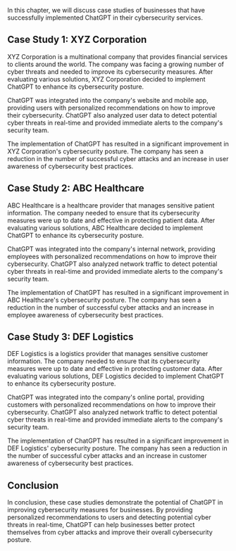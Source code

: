 
In this chapter, we will discuss case studies of businesses that have successfully implemented ChatGPT in their cybersecurity services.

Case Study 1: XYZ Corporation
-----------------------------

XYZ Corporation is a multinational company that provides financial services to clients around the world. The company was facing a growing number of cyber threats and needed to improve its cybersecurity measures. After evaluating various solutions, XYZ Corporation decided to implement ChatGPT to enhance its cybersecurity posture.

ChatGPT was integrated into the company's website and mobile app, providing users with personalized recommendations on how to improve their cybersecurity. ChatGPT also analyzed user data to detect potential cyber threats in real-time and provided immediate alerts to the company's security team.

The implementation of ChatGPT has resulted in a significant improvement in XYZ Corporation's cybersecurity posture. The company has seen a reduction in the number of successful cyber attacks and an increase in user awareness of cybersecurity best practices.

Case Study 2: ABC Healthcare
----------------------------

ABC Healthcare is a healthcare provider that manages sensitive patient information. The company needed to ensure that its cybersecurity measures were up to date and effective in protecting patient data. After evaluating various solutions, ABC Healthcare decided to implement ChatGPT to enhance its cybersecurity posture.

ChatGPT was integrated into the company's internal network, providing employees with personalized recommendations on how to improve their cybersecurity. ChatGPT also analyzed network traffic to detect potential cyber threats in real-time and provided immediate alerts to the company's security team.

The implementation of ChatGPT has resulted in a significant improvement in ABC Healthcare's cybersecurity posture. The company has seen a reduction in the number of successful cyber attacks and an increase in employee awareness of cybersecurity best practices.

Case Study 3: DEF Logistics
---------------------------

DEF Logistics is a logistics provider that manages sensitive customer information. The company needed to ensure that its cybersecurity measures were up to date and effective in protecting customer data. After evaluating various solutions, DEF Logistics decided to implement ChatGPT to enhance its cybersecurity posture.

ChatGPT was integrated into the company's online portal, providing customers with personalized recommendations on how to improve their cybersecurity. ChatGPT also analyzed network traffic to detect potential cyber threats in real-time and provided immediate alerts to the company's security team.

The implementation of ChatGPT has resulted in a significant improvement in DEF Logistics' cybersecurity posture. The company has seen a reduction in the number of successful cyber attacks and an increase in customer awareness of cybersecurity best practices.

Conclusion
----------

In conclusion, these case studies demonstrate the potential of ChatGPT in improving cybersecurity measures for businesses. By providing personalized recommendations to users and detecting potential cyber threats in real-time, ChatGPT can help businesses better protect themselves from cyber attacks and improve their overall cybersecurity posture.

